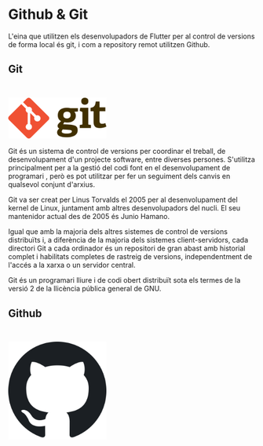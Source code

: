 <!-- TITLE: Eines Control Versions -->

# Github & Git

L'eina que utilitzen els desenvolupadors de Flutter per al control de versions de forma local és git, i com a repository remot utilitzen Github.

## Git

<img src="/uploads/1280-px-git-logo-svg.png" style="margin-top: 2em" width="200">

Git  és un sistema de control de versions per coordinar el treball, de desenvolupament d'un projecte software, entre diverses persones. S'utilitza principalment per a la gestió del codi font en el desenvolupament de programari , però es pot utilitzar per fer un seguiment dels canvis en qualsevol conjunt d'arxius.

Git va ser creat per Linus Torvalds el 2005 per al desenvolupament del kernel de Linux, juntament amb altres desenvolupadors del nucli. El seu mantenidor actual des de 2005 és Junio Hamano.

Igual que amb la majoria dels altres sistemes de control de versions distribuïts i, a diferència de la majoria dels sistemes client-servidors, cada directori Git a cada ordinador és un repositori de gran abast amb historial complet i habilitats completes de rastreig de versions, independentment de l'accés a la xarxa o un servidor central. 

Git és un programari lliure i de codi obert distribuït sota els termes de la versió 2 de la llicència pública general de GNU.

## Github

<img src="/uploads/1024-px-octicons-mark-github-svg.png" style="margin-top: 2em" width="200">
